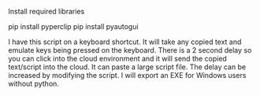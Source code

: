 Install required libraries

pip install pyperclip
pip install pyautogui



I have this script on a keyboard shortcut.   It will take any copied text and emulate keys being pressed on the keyboard.  There is a 2 second delay so you can click into the cloud environment and it will send the copied text/script into the cloud.  It can paste a large script file.  The delay can be increased by modifying the script.  I will export an EXE for Windows users without python.
